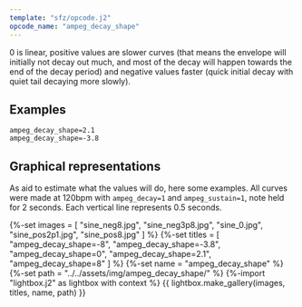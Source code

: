 ```yaml
---
template: "sfz/opcode.j2"
opcode_name: "ampeg_decay_shape"
---
```

0 is linear, positive values are slower curves (that means the envelope will
initially not decay out much, and most of the decay will happen towards the end
of the decay period) and negative values faster (quick initial decay with quiet
tail decaying more slowly).

## Examples

```sfz
ampeg_decay_shape=2.1
ampeg_decay_shape=-3.8
```

## Graphical representations

As aid to estimate what the values will do, here some examples.
All curves were made at 120bpm with `ampeg_decay=1` and `ampeg_sustain=1`,
note held for 2 seconds. Each vertical line represents 0.5 seconds.

{%-set images = [
  "sine_neg8.jpg",
  "sine_neg3p8.jpg",
  "sine_0.jpg",
  "sine_pos2p1.jpg",
  "sine_pos8.jpg"
] %}
{%-set titles = [
  "ampeg_decay_shape=-8",
  "ampeg_decay_shape=-3.8",
  "ampeg_decay_shape=0",
  "ampeg_decay_shape=2.1",
  "ampeg_decay_shape=8"
] %}
{%-set name = "ampeg_decay_shape" %}
{%-set path = "../../assets/img/ampeg_decay_shape/" %}
{%-import "lightbox.j2" as lightbox with context %}
{{ lightbox.make_gallery(images, titles, name, path) }}
